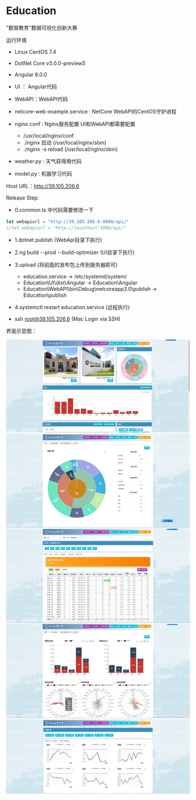 # Education

"数智教育"数据可视化创新大赛

运行环境

- Linux CentOS 7.4
- DotNet Core v3.0.0-preview5
- Angular 8.0.0

- UI ： Angular代码
- WebAPI：WebAPI代码
- netcore-web-example.service : NetCore WebAPI的CentOS守护进程
- nginx.conf : Nginx服务配置 UI和WebAPI都需要配置
  - /usr/local/nginx/conf
  - ./nginx 启动 (/usr/local/nginx/sbin)
  - ./nginx -s reload (/usr/local/nginx/sbin)
- weather.py : 天气获得用代码
- model.py : 机器学习代码

Host URL：<http://39.105.206.6>

Release Step:

- 0.common.ts 中代码需要修改一下

```typescript
let webapiurl = "http://39.105.206.6:8080/api/"
//let webapiurl = "http://localhost:5000/api/"
```

- 1.dotnet publish (WebApi目录下执行)

- 2.ng build --prod --build-optimizer (UI目录下执行)

- 3.upload (将前面的发布包上传到服务器即可)
  - education.service -> /etc/systemd/system/
  - Education\UI\dist\Angular -> Education\Angular
  - Education\WebAPI\bin\Debug\netcoreapp3.0\publish -> Education\publish

- 4.systemctl restart education.service (远程执行)
- ssh root@39.105.206.6 (Mac Login via SSH)

界面示意图：

![首页](/界面变迁图/首页20190531.png)
![考勤-概要](/界面变迁图/考勤20190531.png)
![考试-概要](/界面变迁图/考试20190531.png)
![考勤-本学期考勤数据](/界面变迁图/考勤本学期考勤数据20190531.png)
![个人-成绩趋势](/界面变迁图/个人成绩趋势0531.png)
